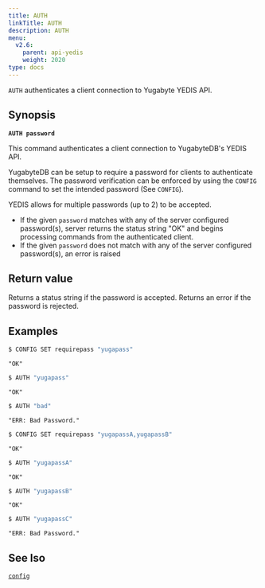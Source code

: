```yaml
---
title: AUTH
linkTitle: AUTH
description: AUTH
menu:
  v2.6:
    parent: api-yedis
    weight: 2020
type: docs
---
```

`AUTH` authenticates a client connection to Yugabyte YEDIS API.

## Synopsis

**`AUTH password`**

This command authenticates a client connection to YugabyteDB's YEDIS API.

YugabyteDB can be setup to require a password for clients to authenticate themselves. The password verification can be enforced by using the `CONFIG` command to set the intended password (See `CONFIG`).

YEDIS allows for multiple passwords (up to 2) to be accepted.

- If the given `password` matches with any of the server configured password(s), server returns the status string "OK" and begins processing commands from the authenticated client.
- If the given `password` does not match with any of the server configured password(s), an error is raised

## Return value

Returns a status string if the password is accepted. Returns an error if the password is rejected.

## Examples

```sh
$ CONFIG SET requirepass "yugapass"
```

```
"OK"
```

```sh
$ AUTH "yugapass"
```

```
"OK"
```

```sh
$ AUTH "bad"
```

```
"ERR: Bad Password."
```

```sh
$ CONFIG SET requirepass "yugapassA,yugapassB"
```

```
"OK"
```

```sh
$ AUTH "yugapassA"
```

```
"OK"
```

```sh
$ AUTH "yugapassB"
```

```
"OK"
```

```sh
$ AUTH "yugapassC"
```

```
"ERR: Bad Password."
```

## See lso

[`config`](../config/)
